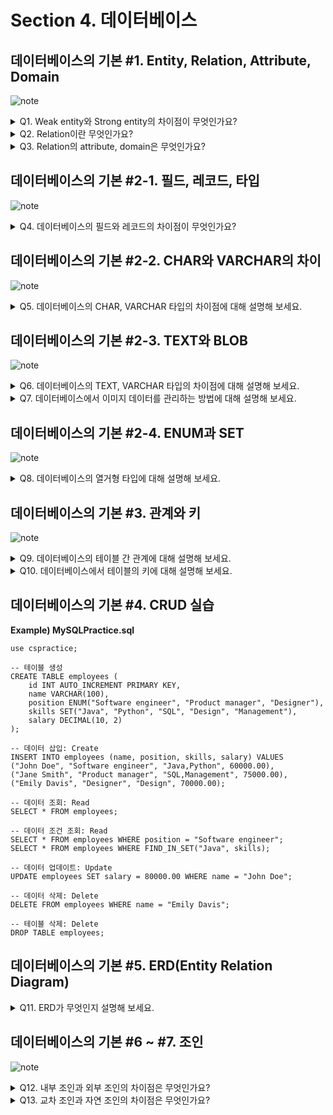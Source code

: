 # Section 4. 데이터베이스

## 데이터베이스의 기본 #1. Entity, Relation, Attribute, Domain

![note](notes/section4/DB1.jpg)

<details>
<summary>Q1. Weak entity와 Strong entity의 차이점이 무엇인가요?</summary>

weak entity는 독립적으로 존재할 수 없고, strong entity에 의존적인 entity입니다. 때문에 보통 자기 자신의 primary key를 가지지 않고 관계된 strong entity의 primary key를 참조합니다. 반면, strong entity는 독립적으로 존재할 수 있고, 자기 자신의 primary key를 갖는 entity입니다.

strong entity의 예를 학생, 교과목으로 든다면, 이와 관련된 weak entity의 예는 수강신청과 같은 것이 있습니다. 학생이 없다면 수강신청도 불가능할 것입니다.

</details>

<details>
<summary>Q2. Relation이란 무엇인가요?</summary>

relation은 데이터베이스에 정보를 저장하기 위한 기본 단위로, 데이터베이스에 올라온 entity를 의미합니다. RDBMS에서는 table이라고 부르고 record들이 저장됩니다. NoSQL(MongoDB)에서는 collection이라고 부르고 document들이 저장됩니다.

</details>

<details>
<summary>Q3. Relation의 attribute, domain은 무엇인가요?</summary>

attribute는 relation을 구분할 수 있는, 고유한 이름을 가진 구체적 정보를 의미합니다. 예를 들어 학생 relation의 attribute는 이름, 나이, 성별 등이 있을 수 있습니다. domain은 이러한 attribute들이 가질 수 있는 값의 집합을 의미합니다. 예를 들어 성별은 {male, female}이라는 값 집합 안에서 그 값이 결정됩니다.

</details>

## 데이터베이스의 기본 #2-1. 필드, 레코드, 타입

![note](notes/section4/DB2-1.jpg)

<details>
<summary>Q4. 데이터베이스의 필드와 레코드의 차이점이 무엇인가요?</summary>

흔히 필드는 Column이라고 부르고, 레코드는 Row라고 부릅니다. 데이터는 Row 단위로 저장되고, 각 Row의 속성들을 필드라고 칭하는 것입니다. 그러므로 레코드는 필드의 집합이고, 필드는 고유한 타입을 갖는 속성 값이라고 할 수 있습니다.

</details>

## 데이터베이스의 기본 #2-2. CHAR와 VARCHAR의 차이

![note](notes/section4/DB2-2.jpg)

<details>
<summary>Q5. 데이터베이스의 CHAR, VARCHAR 타입의 차이점에 대해 설명해 보세요.</summary>

CHAR은 고정 길이 문자열을 저장하는 데이터 타입으로 길이는 최대 255까지 저장할 수 있습니다. VARCHAR은 가변 길이 문자열을 저장하는 데이터 타입으로 길이는 최대 65535까지 저장할 수 있습니다. 그러나 MySQL을 기준으로 문자열 인코딩은 utf8mb4를 기본으로 사용하는데, 이것은 길이 1에 4바이트를 할당하기 때문에 실제 저장 가능한 길이는 한정적입니다. 또한, VARCHAR은 길이 정보를 데이터 뒤에 1~2 바이트를 사용해 저장하기 때문에 실제 저장 가능한 길이는 한정적입니다.

</details>

## 데이터베이스의 기본 #2-3. TEXT와 BLOB

![note](notes/section4/DB2-3.jpg)

<details>
<summary>Q6. 데이터베이스의 TEXT, VARCHAR 타입의 차이점에 대해 설명해 보세요.</summary>

TEXT 타입은 데이터 자체는 디스크에 저장하고, 데이터에 대한 포인터를 메모리에 저장합니다. 반면 VARCHAR 타입은 데이터 자체를 메모리에 저장한다는 점에서 다릅니다.

또한, TEXT 타입은 max size limit을 걸 수 없어 고정적으로 최대 65535 길이의 데이터를 저장할 수 있고, VARCHAR 타입은 max size limit을 걸 수 있어 데이터의 최대로 저장 가능한 길이를 제한할 수 있습니다.

마지막으로, TEXT 타입은 인덱스 지정 시 최대 길이를 지정하여 앞에서부터 얼마 만큼의 길이를 인덱스로 사용할지 결정해야 합니다. 그러나 VARCHAR 타입은 이런 과정 없이 인덱스 지정이 가능합니다.

</details>

<details>
<summary>Q7. 데이터베이스에서 이미지 데이터를 관리하는 방법에 대해 설명해 보세요.</summary>

데이터베이스에서는 BLOB라는 데이터 타입을 제공하여 이진 데이터를 저장할 수 있게 하였으나, 메모리에 직접 이미지, 오디오, 비디오 등의 이진 데이터를 저장하면 성능상으로나 보안상으로 문제가 생길 수 있습니다.

따라서 실제로는 AWS S3 같은 클라우드 서비스를 사용하여 데이터를 외부에 저장하고, URL을 데이터베이스에 VARCHAR 타입으로 저장함으로써 이미지 데이터를 관리합니다.

</details>

## 데이터베이스의 기본 #2-4. ENUM과 SET

![note](notes/section4/DB2-4.jpg)

<details>
<summary>Q8. 데이터베이스의 열거형 타입에 대해 설명해 보세요.</summary>

데이터베이스의 열거형 타입은 Field의 지정 가능한 값의 리스트를 미리 정의하여 공간상의 이점을 취할 수 있는 데이터 타입입니다. 사용자에게는 문자열로 표시되지만 내부적으로는 숫자로 저장됩니다. 미리 값의 리스트를 정의한다는 점 때문에 확장성은 떨어진다는 단점이 있습니다.

열거형 타입에는 대표적으로 ENUM, SET이 존재합니다. ENUM 타입은 단일 선택만 가능하고, 최대 65535개의 요소를 저장할 수 있습니다. SET 타입은 다중 선택이 가능하고 비트 단위 연산도 수행할 수 있으며, 최대 64개의 요소를 저장할 수 있습니다.

</details>

## 데이터베이스의 기본 #3. 관계와 키

![note](notes/section4/DB3.jpg)

<details>
<summary>Q9. 데이터베이스의 테이블 간 관계에 대해 설명해 보세요.</summary>

데이터베이스에서 테이블 간에는 일대일 관계, 일대다 관계, 다대다 관계를 맺을 수 있습니다. 이러한 관계는 2개의 테이블 간에 어떤 테이블의 1개 요소가 다른 테이블의 몇 개의 요소와 관계되는지로 판단합니다.

예를 들어, 학생 한 명은 하나의 연락처를 가질 수 있고, 연락처 하나는 학생 한 명에 대응될 수 있다고 가정합시다. 이런 관계는 일대일 관계입니다. 학생 한 명은 하나의 지도교수를 배정받을 수 있고, 지도교수 한 명은 학생 여러 명을 배정받을 수 있다고 합시다. 이런 관계는 일대다 관계입니다. 학생 한 명은 여러 개의 강의를 담을 수 있고, 강의 하나는 여러 명의 학생이 수강한다고 합시다. 이런 관계는 다대다 관계입니다.

</details>

<details>
<summary>Q10. 데이터베이스에서 테이블의 키에 대해 설명해 보세요.</summary>

키는 테이블의 필드의 조합입니다. 키의 종류로는 슈퍼 키, 후보 키, 기본 키, 대체 키, 외래 키, 복합 키가 있습니다.

슈퍼 키는 데이터베이스 테이블의 각 행을 고유하게 구분할 수 있는 유일성을 가진 키를 칭합니다. 후보 키는 슈퍼 키들 중 최소성을 만족한 키를 칭합니다. 기본 키는 후보 키들 중 실제 데이터베이스의 테이블을 식별하기 위해 선택된 키를 칭하고, 대체 키는 선택되지 않은 키를 칭합니다. 외래 키는 다른 테이블의 기본 키를 참조하고 있는 키입니다. 복합 키는 2개 이상의 필드가 조합된 키입니다.

</details>

## 데이터베이스의 기본 #4. CRUD 실습

**Example) MySQLPractice.sql**
```
use cspractice;

-- 테이블 생성
CREATE TABLE employees (
    id INT AUTO_INCREMENT PRIMARY KEY,
    name VARCHAR(100),
    position ENUM("Software engineer", "Product manager", "Designer"),
    skills SET("Java", "Python", "SQL", "Design", "Management"),
    salary DECIMAL(10, 2)
);

-- 데이터 삽입: Create
INSERT INTO employees (name, position, skills, salary) VALUES
("John Doe", "Software engineer", "Java,Python", 60000.00),
("Jane Smith", "Product manager", "SQL,Management", 75000.00),
("Emily Davis", "Designer", "Design", 70000.00);

-- 데이터 조회: Read
SELECT * FROM employees;

-- 데이터 조건 조회: Read
SELECT * FROM employees WHERE position = "Software engineer";
SELECT * FROM employees WHERE FIND_IN_SET("Java", skills);

-- 데이터 업데이트: Update
UPDATE employees SET salary = 80000.00 WHERE name = "John Doe";

-- 데이터 삭제: Delete
DELETE FROM employees WHERE name = "Emily Davis";

-- 테이블 삭제: Delete
DROP TABLE employees;
```

## 데이터베이스의 기본 #5. ERD(Entity Relation Diagram)

<details>
<summary>Q11. ERD가 무엇인지 설명해 보세요.</summary>

ERD, Entity Relation Diagram이란 비즈니스 요구사항에 맞추어 데이터베이스의 테이블들과 그들 간의 관계를 시각화한 것입니다. 관계형 데이터베이스의 설계에 사용됩니다.

</details>

## 데이터베이스의 기본 #6 ~ #7. 조인

![note](notes/section4/DB6_7.jpg)

<details>
<summary>Q12. 내부 조인과 외부 조인의 차이점은 무엇인가요?</summary>

내부 조인은 두 테이블에서 조건을 만족하는 교집합을 반환합니다. 반면 외부 조인은 교집합이 아닌 데이터가 포함될 수 있습니다. 왼쪽 외부 조인은 첫 번째 테이블의 모든 데이터를 포함하며 이 중 두 번째 테이블에 존재하지 않는 값은 NULL로 치환됩니다. 오른쪽 외부 조인은 반대로 두 번째 테이블의 모든 데이터를 포함하며 이 중 첫 번째 테이블에 존재하지 않는 값은 NULL로 치환됩니다. 마지막으로 완전 외부 조인은 모든 데이터를 포함하며 양 테이블 간 존재하지 않는 데이터는 NULL로 치환됩니다.

</details>

<details>
<summary>Q13. 교차 조인과 자연 조인의 차이점은 무엇인가요?</summary>

교차 조인은 카티션 곱을 적용하여 두 테이블의 데이터 간 모든 조합을 생성합니다. 자연 조인은 두 테이블에서 필드의 이름이 일치하는 것들을 조건절에 모아 해당 필드에 대해 내부 조인을 수행합니다.

</details>